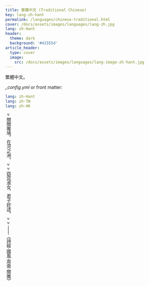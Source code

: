 ```yaml
---
title: 繁體中文 (Traditional Chinese)
key: lang-zh-hant
permalink: /languages/chinese-traditional.html
cover: /docs/assets/images/languages/lang-zh.jpg
lang: zh-Hant
header:
  theme: dark
  background: '#41555d'
article_header:
  type: cover
  image:
    src: /docs/assets/images/languages/lang-image-zh-hant.jpg
---
```


繁體中文。

<!--more-->

<style>
  .page__header .header__brand path {
    fill: rgba(255, 255, 255, .95);
  }
</style>

*_config.yml* or front matter:

```yml
lang: zh-Hant
lang: zh-TW
lang: zh-HK
```

<div style="writing-mode: vertical-rl;" markdown="1">
> 關關雎鳩，在河之洲。
>
> 窈窕淑女，君子好逑。
>
> ——《詩經·國風·周南·關雎》
</div>
